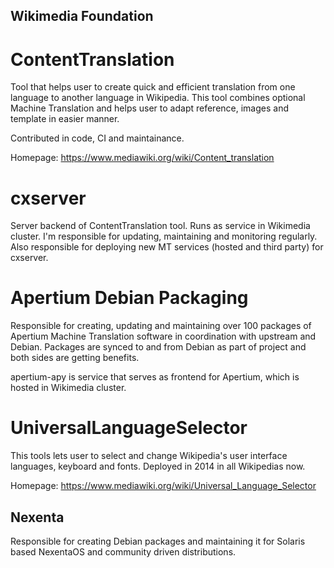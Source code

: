 Wikimedia Foundation
--------------------

ContentTranslation
==================
Tool that helps user to create quick and efficient translation from one language
to another language in Wikipedia. This tool combines optional Machine Translation
and helps user to adapt reference, images and template in easier manner.

Contributed in code, CI and maintainance.

Homepage: https://www.mediawiki.org/wiki/Content_translation

cxserver
========
Server backend of ContentTranslation tool. Runs as service in Wikimedia cluster.
I'm responsible for updating, maintaining and monitoring regularly. Also
responsible for deploying new MT services (hosted and third party) for cxserver.

Apertium Debian Packaging
=========================
Responsible for creating, updating and maintaining over 100 packages of
Apertium Machine Translation software in coordination with upstream and Debian.
Packages are synced to and from Debian as part of project and both sides are
getting benefits.

apertium-apy is service that serves as frontend for Apertium, which is hosted in
Wikimedia cluster.

UniversalLanguageSelector
=========================
This tools lets user to select and change Wikipedia's user interface languages,
keyboard and fonts. Deployed in 2014 in all Wikipedias now.

Homepage: https://www.mediawiki.org/wiki/Universal_Language_Selector

Nexenta
-------
Responsible for creating Debian packages and maintaining it for Solaris based
NexentaOS and community driven distributions.

